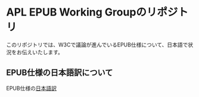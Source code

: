 # APL EPUB Working Groupのリポジトリ
このリポジトリでは、W3Cで議論が進んでいるEPUB仕様について、日本語で状況をお伝えいたします。

## EPUB仕様の日本語訳について
EPUB仕様の[日本語訳](http://imagedrive.github.io/spec/index.xhtml)
